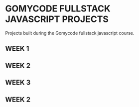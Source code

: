 # GOMYCODE FULLSTACK JAVASCRIPT PROJECTS

Projects built during the Gomycode fullstack javascript course.

## WEEK 1


## WEEK 2


## WEEK 3


## WEEK 2


